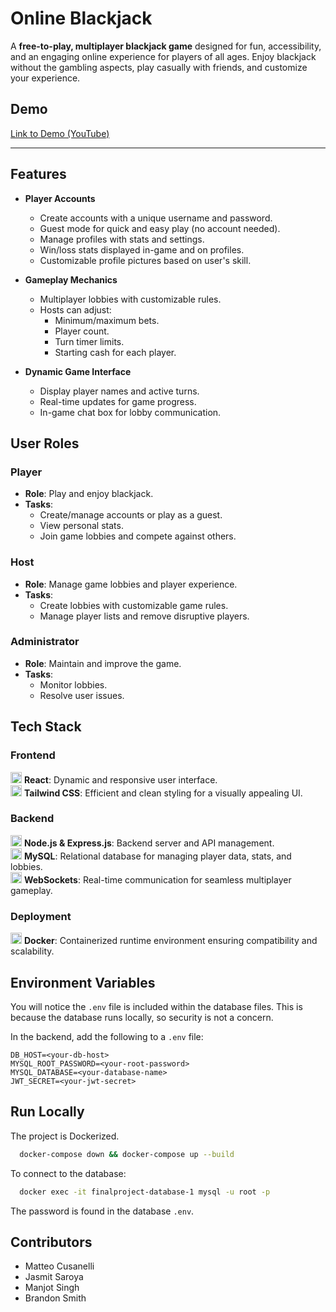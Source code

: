 # Online Blackjack

A **free-to-play, multiplayer blackjack game** designed for fun, accessibility, and an engaging online experience for players of all ages. Enjoy blackjack without the gambling aspects, play casually with friends, and customize your experience.

## Demo

[Link to Demo (YouTube)](https://youtu.be/cswk6KqHbqI)

---

## **Features**

- **Player Accounts**

  - Create accounts with a unique username and password.
  - Guest mode for quick and easy play (no account needed).
  - Manage profiles with stats and settings.
  - Win/loss stats displayed in-game and on profiles.
  - Customizable profile pictures based on user's skill.

- **Gameplay Mechanics**

  - Multiplayer lobbies with customizable rules.
  - Hosts can adjust:
    - Minimum/maximum bets.
    - Player count.
    - Turn timer limits.
    - Starting cash for each player.

- **Dynamic Game Interface**

  - Display player names and active turns.
  - Real-time updates for game progress.
  - In-game chat box for lobby communication.

## **User Roles**

### **Player**

- **Role**: Play and enjoy blackjack.
- **Tasks**:
  - Create/manage accounts or play as a guest.
  - View personal stats.
  - Join game lobbies and compete against others.

### **Host**

- **Role**: Manage game lobbies and player experience.
- **Tasks**:
  - Create lobbies with customizable game rules.
  - Manage player lists and remove disruptive players.

### **Administrator**

- **Role**: Maintain and improve the game.
- **Tasks**:
  - Monitor lobbies.
  - Resolve user issues.

<!-- Tech Stack -->

## **Tech Stack**

### **Frontend**

<div class="flex items-center gap-2">
  <img src="https://cdn.jsdelivr.net/npm/simple-icons@v10/icons/react.svg" alt="React" width="18" height="18">
  <strong>React</strong>: Dynamic and responsive user interface.
</div>

<div class="flex items-center gap-2 mt-2">
  <img src="https://cdn.jsdelivr.net/npm/simple-icons@v10/icons/tailwindcss.svg" alt="Tailwind CSS" width="18" height="18">
  <strong>Tailwind CSS</strong>: Efficient and clean styling for a visually appealing UI.
</div>

### **Backend**

<div class="flex items-center gap-2 mt-2">
  <img src="https://cdn.jsdelivr.net/npm/simple-icons@v10/icons/nodedotjs.svg" alt="Node.js" width="18" height="18">
  <strong>Node.js & Express.js</strong>: Backend server and API management.
</div>

<div class="flex items-center gap-2 mt-2">
  <img src="https://cdn.jsdelivr.net/npm/simple-icons@v10/icons/mysql.svg" alt="MySQL" width="18" height="18">
  <strong>MySQL</strong>: Relational database for managing player data, stats, and lobbies.
</div>

<div class="flex items-center gap-2 mt-2">
  <img src="https://cdn.jsdelivr.net/npm/simple-icons@v10/icons/socketdotio.svg" alt="WebSockets" width="18" height="18">
  <strong>WebSockets</strong>: Real-time communication for seamless multiplayer gameplay.
</div>

### **Deployment**

<div class="flex items-center gap-2 mt-2">
  <img src="https://cdn.jsdelivr.net/npm/simple-icons@v10/icons/docker.svg" alt="Docker" width="18" height="18">
  <strong>Docker</strong>: Containerized runtime environment ensuring compatibility and scalability.
</div>

## **Environment Variables**

You will notice the `.env` file is included within the database files. This is because the database runs locally, so security is not a concern.

In the backend, add the following to a `.env` file:

```
DB_HOST=<your-db-host>
MYSQL_ROOT_PASSWORD=<your-root-password>
MYSQL_DATABASE=<your-database-name>
JWT_SECRET=<your-jwt-secret>
```

## **Run Locally**

The project is Dockerized.

```bash
  docker-compose down && docker-compose up --build
```

To connect to the database:

```bash
  docker exec -it finalproject-database-1 mysql -u root -p
```

The password is found in the database `.env`.

## **Contributors**

- Matteo Cusanelli
- Jasmit Saroya
- Manjot Singh
- Brandon Smith
